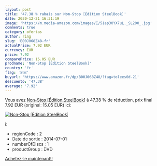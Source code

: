 ```yaml
---
layout: post
title: '47.38 % rabais sur Non-Stop [Édition SteelBook]'
date: 2020-12-21 16:31:19
image: 'https://m.media-amazon.com/images/I/51ap30YX7uL._SL200_.jpg'
comments: true
category: ofertas
author: ring
slug: 'B00J068Z48-fr'
actualPrice: 7.92 EUR
currency: EUR
price: 7.92
comparePrice: 15.05 EUR
prodname: 'Non-Stop [Édition SteelBook]'
country: 'fr'
flag: '🇫🇷'
buyurl: 'https://www.amazon.fr/dp/B00J068Z48/?tag=tolees0d-21'
descuento: '47.38'
average: '7.92'
---
```


Vous avez [Non-Stop [Édition SteelBook]](https://www.amazon.fr/dp/B00J068Z48/?tag=tolees0d-21)  à  47.38 % de réduction, prix final  7.92 EUR (original: 15.05 EUR) ici:

[![Non-Stop [Édition SteelBook]](https://m.media-amazon.com/images/I/51ap30YX7uL._SL200_.jpg)](https://www.amazon.fr/dp/B00J068Z48/?tag=tolees0d-21)

ℹ️:

- regionCode : 2
- Date de sortie : 2014-07-01
- numberOfDiscs : 1
- productGroup : DVD

[Achetez-le maintenant!!](https://www.amazon.fr/dp/B00J068Z48/?tag=tolees0d-21)
